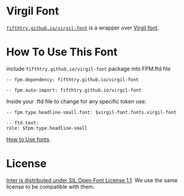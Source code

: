 # Virgil Font

[`fifthtry.github.io/virgil-font`](https://fifthtry.github.io/virgil-font) is a wrapper over [Virgil font](https://github.com/excalidraw/virgil).

# How To Use This Font

include `fifthtry.github.io/virgil-font` package into FPM.ftd file

```ftd
-- fpm.dependency: fifthtry.github.io/virgil-font

-- fpm.auto-import: fifthtry.github.io/virgil-font
```

Inside your .ftd file to change for any specific token use:

```
-- fpm.type.headline-small.font: $virgil-font.fonts.virgil-font

-- ftd.text:
role: $fpm.type.headline-small
```

[How to Use fonts](https://fpm.dev/how-to/how-to-use-fonts/).

# License

[Inter is distributed under SIL Open Font License 1.1](https://github.com/excalidraw/virgil/blob/main/LICENSE.md). We use the same license to be compatible with them.
